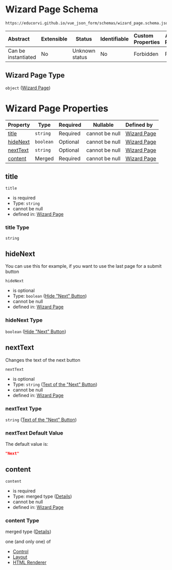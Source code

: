 # Wizard Page Schema

```txt
https://educorvi.github.io/vue_json_form/schemas/wizard_page.schema.json
```




| Abstract            | Extensible | Status         | Identifiable | Custom Properties | Additional Properties | Access Restrictions | Defined In                                                                           |
| :------------------ | ---------- | -------------- | ------------ | :---------------- | --------------------- | ------------------- | ------------------------------------------------------------------------------------ |
| Can be instantiated | No         | Unknown status | No           | Forbidden         | Forbidden             | none                | [wizard_page.schema.json](../schemas/wizard_page.schema.json "open original schema") |

## Wizard Page Type

`object` ([Wizard Page](wizard_page.md))

# Wizard Page Properties

| Property              | Type      | Required | Nullable       | Defined by                                                                                                                                                            |
| :-------------------- | --------- | -------- | -------------- | :-------------------------------------------------------------------------------------------------------------------------------------------------------------------- |
| [title](#title)       | `string`  | Required | cannot be null | [Wizard Page](wizard_page-properties-title.md "https&#x3A;//educorvi.github.io/vue_json_form/schemas/wizard_page.schema.json#/properties/title")                      |
| [hideNext](#hidenext) | `boolean` | Optional | cannot be null | [Wizard Page](wizard_page-properties-hide-next-button.md "https&#x3A;//educorvi.github.io/vue_json_form/schemas/wizard_page.schema.json#/properties/hideNext")        |
| [nextText](#nexttext) | `string`  | Optional | cannot be null | [Wizard Page](wizard_page-properties-text-of-the-next-button.md "https&#x3A;//educorvi.github.io/vue_json_form/schemas/wizard_page.schema.json#/properties/nextText") |
| [content](#content)   | Merged    | Required | cannot be null | [Wizard Page](wizard_page-properties-content.md "https&#x3A;//educorvi.github.io/vue_json_form/schemas/wizard_page.schema.json#/properties/content")                  |

## title




`title`

-   is required
-   Type: `string`
-   cannot be null
-   defined in: [Wizard Page](wizard_page-properties-title.md "https&#x3A;//educorvi.github.io/vue_json_form/schemas/wizard_page.schema.json#/properties/title")

### title Type

`string`

## hideNext

You can use this for example, if you want to use the last page for a submit button


`hideNext`

-   is optional
-   Type: `boolean` ([Hide "Next" Button](wizard_page-properties-hide-next-button.md))
-   cannot be null
-   defined in: [Wizard Page](wizard_page-properties-hide-next-button.md "https&#x3A;//educorvi.github.io/vue_json_form/schemas/wizard_page.schema.json#/properties/hideNext")

### hideNext Type

`boolean` ([Hide "Next" Button](wizard_page-properties-hide-next-button.md))

## nextText

Changes the text of the next button


`nextText`

-   is optional
-   Type: `string` ([Text of the "Next" Button](wizard_page-properties-text-of-the-next-button.md))
-   cannot be null
-   defined in: [Wizard Page](wizard_page-properties-text-of-the-next-button.md "https&#x3A;//educorvi.github.io/vue_json_form/schemas/wizard_page.schema.json#/properties/nextText")

### nextText Type

`string` ([Text of the "Next" Button](wizard_page-properties-text-of-the-next-button.md))

### nextText Default Value

The default value is:

```json
"Next"
```

## content




`content`

-   is required
-   Type: merged type ([Details](wizard_page-properties-content.md))
-   cannot be null
-   defined in: [Wizard Page](wizard_page-properties-content.md "https&#x3A;//educorvi.github.io/vue_json_form/schemas/wizard_page.schema.json#/properties/content")

### content Type

merged type ([Details](wizard_page-properties-content.md))

one (and only one) of

-   [Control](layout-properties-elements-layoutelement-oneof-control.md "check type definition")
-   [Layout](layout-properties-elements-layoutelement-oneof-layout.md "check type definition")
-   [HTML Renderer](layout-properties-elements-layoutelement-oneof-html-renderer.md "check type definition")
